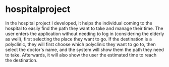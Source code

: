 # hospitalproject

In the hospital project I developed, it helps the individual coming to the hospital to easily find the path they want to take and manage their time. The user enters the application without needing to log in (considering the elderly as well), first selecting the place they want to go. If the destination is a polyclinic, they will first choose which polyclinic they want to go to, then select the doctor's name, and the system will show them the path they need to take. Afterwards, it will also show the user the estimated time to reach the destination.
